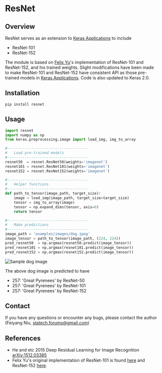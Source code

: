 # ResNet


Overview
--------
ResNet serves as an extension to [Keras Applications](https://keras.io/applications/) to include
- ResNet-101
- ResNet-152

The module is based on [Felix Yu](https://github.com/flyyufelix)'s implementation of ResNet-101 and ResNet-152, and his trained weights. Slight modifications have been made to make ResNet-101 and ResNet-152 have consistent API as those pre-trained models in
[Keras Applications](https://keras.io/applications/). Code is also updated to Keras 2.0.


Installation
------------

```shell
pip install resnet
```


Usage
------

```python
import resnet
import numpy as np
from keras.preprocessing.image import load_img, img_to_array

#-------------------------------------
#   Load pre-trained models
#-------------------------------------
resnet50  = resnet.ResNet50(weights='imagenet')
resnet101 = resnet.ResNet101(weights='imagenet')
resnet152 = resnet.ResNet152(weights='imagenet')

#-------------------------------------
#   Helper functions
#-------------------------------------
def path_to_tensor(image_path, target_size):
    image = load_img(image_path, target_size=target_size)
    tensor = img_to_array(image)
    tensor = np.expand_dims(tensor, axis=0)
    return tensor

#-------------------------------------
#   Make predictions
#-------------------------------------
image_path = 'examples/images/dog.jpeg'
image_tensor = path_to_tensor(image_path, (224, 224))
pred_resnet50  = np.argmax(resnet50.predict(image_tensor))
pred_resnet101 = np.argmax(resnet101.predict(image_tensor))
pred_resnet152 = np.argmax(resnet152.predict(image_tensor))
```


![Sample dog image](examples/images/dog.jpeg)

The above dog image is predicted to have
-  257: 'Great Pyrenees' by ResNet-50
-  257: 'Great Pyrenees' by ResNet-101
-  257: 'Great Pyrenees' by ResNet-152


Contact
-------
If you have any questions or encounter any bugs, please contact the author (Feiyang Niu, statech.forums@gmail.com)


References
----------
- He and etc 2015 Deep Residual Learning for Image Recognition [arXiv:1512.03385](https://arxiv.org/abs/1512.03385)
- Felix Yu's original implementation of ResNet-101 is found [here](https://gist.github.com/flyyufelix/65018873f8cb2bbe95f429c474aa1294) and ResNet-152 [here](https://gist.github.com/flyyufelix/7e2eafb149f72f4d38dd661882c554a6).

